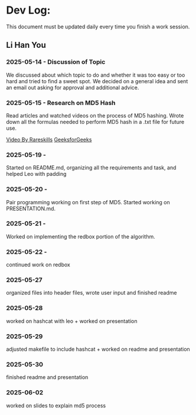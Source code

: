 # Dev Log:

This document must be updated daily every time you finish a work session.

## Li Han You

### 2025-05-14 - Discussion of Topic 
We discussed about which topic to do and whether it was too easy or too hard and tried to find a sweet spot.
We decided on a general idea and sent an email out asking for approval and additional advice.

### 2025-05-15 - Research on MD5 Hash
Read articles and watched videos on the process of MD5 hashing.
Wrote down all the formulas needed to perform MD5 hash in a .txt file for future use.

[Video By Rareskills](https://www.youtube.com/watch?v=5MiMK45gkTY)
[GeeksforGeeks](https://www.geeksforgeeks.org/what-is-the-md5-algorithm/)

### 2025-05-19 -
Started on README.md, organizing all the requirements and task, and helped Leo with padding

### 2025-05-20 -
Pair programming working on first step of MD5.
Started working on PRESENTATION.md. 

### 2025-05-21 -
Worked on implementing the redbox portion of the algorithm.

### 2025-05-22 -
continued work on redbox

### 2025-05-27
organized files into header files, wrote user input and finished readme

### 2025-05-28
worked on hashcat with leo + worked on presentation

### 2025-05-29
adjusted makefile to include hashcat + worked on readme and presentation

### 2025-05-30
finished readme and presentation

### 2025-06-02
worked on slides to explain md5 process